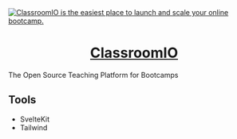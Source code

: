 <a href="https://classroomio.com/">
  <img alt="ClassroomIO is the easiest place to launch and scale your online bootcamp." src="https://classroomio.com/classroomio-opengraph-image.png" />
  <h1 align="center">ClassroomIO</h1>
</a>

The Open Source Teaching Platform for Bootcamps

## Tools

- SvelteKit
- Tailwind
